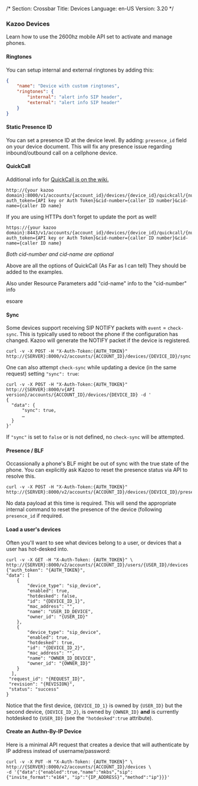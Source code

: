 /*
Section: Crossbar
Title: Devices
Language: en-US
Version: 3.20
*/

### Kazoo Devices
Learn how to use the 2600hz mobile API set to activate and manage phones.

#### Ringtones

You can setup internal and external ringtones by adding this:

```json
{
    "name": "Device with custom ringtones",
    "ringtones": {
        "internal": "alert info SIP header",
        "external": "alert info SIP header"
    }
}
```

#### Static Presence ID

You can set a presence ID at the device level. By adding: `presence_id` field on your device document. This will fix any presence issue regarding inbound/outbound call on a cellphone device.

#### QuickCall

Additional info for [QuickCall is on the wiki.](https://2600hz.atlassian.net/wiki/display/APIs/QuickCall+API)

```
http://{your kazoo domain}:8000/v1/accounts/{account_id}/devices/{device_id}/quickcall/{number_to_call}?auth_token={API key or Auth Token}&cid-number={caller ID number}&cid-name={caller ID name}
```

If you are using HTTPs don't forget to update the port as well!
```
https://{your kazoo domain}:8443/v1/accounts/{account_id}/devices/{device_id}/quickcall/{number_to_call}?auth_token={API key or Auth Token}&cid-number={caller ID number}&cid-name={caller ID name}
```

_Both cid-number and cid-name are optional_

Above are all the options of QuickCall (As Far as I can tell) They should be added to the examples.

Also under Resource Parameters add "cid-name" info to the "cid-number" info

esoare

#### Sync

Some devices support receiving SIP NOTIFY packets with `event` = `check-sync`. This is typically used to reboot the phone if the configuration has changed. Kazoo will generate the NOTIFY packet if the device is registered.

    curl -v -X POST -H "X-Auth-Token:{AUTH_TOKEN}" http://{SERVER}:8000/v2/accounts/{ACCOUNT_ID}/devices/{DEVICE_ID}/sync


One can also attempt `check-sync` while updating a device (in the same request) setting `"sync": true`:

    curl -v -X POST -H "X-Auth-Token:{AUTH_TOKEN}" http://{SERVER}:8000/v{API version}/accounts/{ACCOUNT_ID}/devices/{DEVICE_ID} -d '
    {
      "data": {
          "sync": true,
          …
      }
    }'

If `"sync"` is set to `false` or is not defined, no `check-sync` will be attempted.

#### Presence / BLF

Occassionally a phone's BLF might be out of sync with the true state of the phone. You can explicitly ask Kazoo to reset the presence status via API to resolve this.

    curl -v -X POST -H "X-Auth-Token:{AUTH_TOKEN}" http://{SERVER}:8000/v2/accounts/{ACCOUNT_ID}/devices/{DEVICE_ID}/presence

No data payload at this time is required. This will send the appropriate internal command to reset the presence of the device (following `presence_id` if required.

#### Load a user's devices

Often you'll want to see what devices belong to a user, or devices that a user has hot-desked into.

    curl -v -X GET -H "X-Auth-Token: {AUTH_TOKEN}" \
    http://{SERVER}:8000/v2/accounts/{ACCOUNT_ID}/users/{USER_ID}/devices
    {"auth_token": "{AUTH_TOKEN}",
    "data": [
        {
            "device_type": "sip_device",
            "enabled": true,
            "hotdesked": false,
            "id": "{DEVICE_ID_1}",
            "mac_address": "",
            "name": "USER_ID_DEVICE",
            "owner_id": "{USER_ID}"
        },
        {
            "device_type": "sip_device",
            "enabled": true,
            "hotdesked": true,
            "id": "{DEVICE_ID_2}",
            "mac_address": "",
            "name": "OWNER_ID_DEVICE",
            "owner_id": "{OWNER_ID}"
        }
      ],
     "request_id": "{REQUEST_ID}",
     "revision": "{REVISION}",
     "status": "success"
    }

Notice that the first device, `{DEVICE_ID_1}` is owned by `{USER_ID}` but the second device, `{DEVICE_ID_2}`, is owned by `{OWNER_ID}` **and** is currently hotdesked to `{USER_ID}` (see the `"hotdesked":true` attribute).

#### Create an Authn-By-IP Device

Here is a minimal API request that creates a device that will authenticate by IP address instead of username/password:

    curl -v -X PUT -H "X-Auth-Token: {AUTH_TOKEN}" \
    http://{SERVER}:8000/v2/accounts/{ACCOUNT_ID}/devices \
    -d '{"data":{"enabled":true,"name":"mkbs","sip":{"invite_format":"e164", "ip":"{IP_ADDRESS}","method":"ip"}}}'

